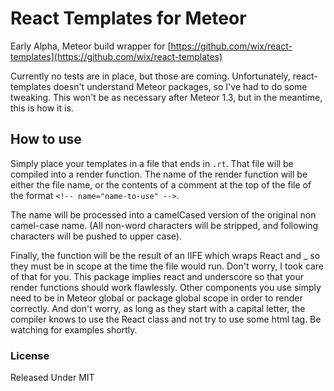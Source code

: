 # React Templates for Meteor

Early Alpha, Meteor build wrapper for [https://github.com/wix/react-templates](https://github.com/wix/react-templates)

Currently no tests are in place, but those are coming.  Unfortunately, react-templates doesn't understand Meteor packages, so I've had to do some tweaking.  This won't be as necessary after Meteor 1.3, but in the meantime, this is how it is.

## How to use
Simply place your templates in a file that ends in `.rt`.  That file will be compiled into a render function.  The name of the render function will be either the file name, or the contents of a comment at the top of the file of the format `<!-- name="name-to-use" -->`.

The name will be processed into a camelCased version of the original non camel-case name.  (All non-word characters will be stripped, and following characters will be pushed to upper case).

Finally, the function will be the result of an IIFE which wraps React and _ so they must be in scope at the time the file would run.  Don't worry, I took care of that for you.  This package implies react and underscore so that your render functions should work flawlessly.  Other components you use simply need to be in Meteor global or package global scope in order to render correctly.  And don't worry, as long as they start with a capital letter, the compiler knows to use the React class and not try to use some html tag.  Be watching for examples shortly.

### License

Released Under MIT
